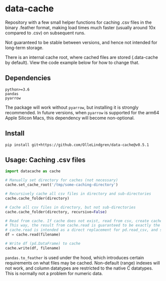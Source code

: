 # data-cache

Repository with a few small helper functions for caching .csv files in the binary .feather format, making load times much faster (usually around 10x compared to .csv) on subsequent runs.  

Not guaranteed to be stable between versions, and hence not intended for long-term storage.

There is an internal cache root, where cached files are stored (.data-cache by default). View the code example below for how to change that.

## Dependencies

```
python>=3.6
pandas
pyarrow
```

The package will work without `pyarrow`, but installing it is strongly recommended. In future versions, when `pyarrow` is supported for the arm64 Apple Silicon Macs, this dependency will become non-optional.

## Install

`pip install git+https://github.com/OlleLindgren/data-cache@v0.5.1`

## Usage: Caching .csv files

```python
import datacache as cache

# Manually set directory for caches (not necessary)
cache.set_cache_root('/tmp/some-caching-directory')

# Recursively cache all csv files in directory and sub-directories
cache.cache_folder(directory)

# Cache all csv files in directory, but not sub-directories
cache.cache_folder(directory, recursive=False)

# Read from cache. If cache does not exist, read from csv, create cache, then read from cache. 
# This way, the result from cache.read is guaranteed to be exactly the same regardless of which method is used.
# cache.read is intended as a direct replacement for pd.read_csv, and supports the same keyword arguments.
df = cache.read(filename)

# Write df (pd.DataFrame) to cache
cache.write(df, filename)
```

`pandas.to_feather` is used under the hood, which introduces certain requirements on what files may be cached. Non-default (range) indexes will not work, and column datatypes are restricted to the native C datatypes. This is normally not a problem for numeric data.
